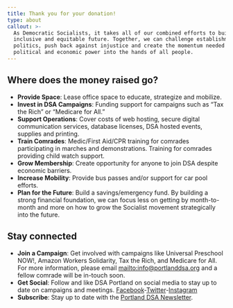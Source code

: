 ```yaml
---
title: Thank you for your donation!
type: about
callout: >-
  As Democratic Socialists, it takes all of our combined efforts to build an
  inclusive and equitable future. Together, we can challenge establishment
  politics, push back against injustice and create the momentum needed to shift
  political and economic power into the hands of all people.
---
```

## Where does the money raised go?

* **Provide Space**: Lease office space to educate, strategize and mobilize.
* **Invest in DSA Campaigns**: Funding support for campaigns such as “Tax the
  Rich” or “Medicare for All.”
* **Support Operations**: Cover costs of web hosting, secure digital
  communication services, database licenses, DSA hosted events, supplies and
  printing.
* **Train Comrades**: Medic/First Aid/CPR training for comrades participating in
  marches and demonstrations. Training for comrades providing child watch
  support.
* **Grow Membership**: Create opportunity for anyone to join DSA despite
  economic barriers.
* **Increase Mobility**: Provide bus passes and/or support for car pool efforts.
* **Plan for the Future**: Build a savings/emergency fund. By building a strong
  financial foundation, we can focus less on getting by month-to-month and more
  on how to grow the Socialist movement strategically into the future.

## Stay connected

* **Join a Campaign**: Get involved with campaigns like Universal Preschool NOW!, Amazon Workers Solidarity, Tax the Rich, and Medicare for All. For more
  information, please email <mailto:info@portlanddsa.org> and a fellow comrade will be in-touch soon.
* **Get Social**: Follow and like DSA Portland on social media to stay up to date on campaigns and meetings. [Facebook](https://www.facebook.com/PortlandDSA/)-[Twitter](https://twitter.com/PortlandDSA)-[Instagram](https://www.instagram.com/portlanddsa/)
* **Subscribe**: Stay up to date with the [Portland DSA Newsletter](https://sibforms.com/serve/MUIEAFKReA6mXsCyKinBbEQp9k7fjWknzKeNSh5bGgNVNSQkMG28nlXiIWkb1ni56eH_A8014vqf3lISOqJZCG4XpO3wqhmpqUFD9KSU-xPsjPQg136NYT7EptHGyobB31cGaAAtf0lPB1bK9YPTYURVjtqX1JbtwABzQ0mjvlJ3V5EPOIlzpUETj-EMyiomkawLG4DOrCznS3Xc).

